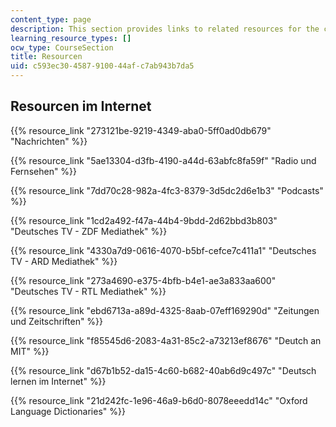 ```yaml
---
content_type: page
description: This section provides links to related resources for the course.
learning_resource_types: []
ocw_type: CourseSection
title: Resourcen
uid: c593ec30-4587-9100-44af-c7ab943b7da5
---
```


Resourcen im Internet
---------------------

{{% resource_link "273121be-9219-4349-aba0-5ff0ad0db679" "Nachrichten" %}}

{{% resource_link "5ae13304-d3fb-4190-a44d-63abfc8fa59f" "Radio und Fernsehen" %}}

{{% resource_link "7dd70c28-982a-4fc3-8379-3d5dc2d6e1b3" "Podcasts" %}}

{{% resource_link "1cd2a492-f47a-44b4-9bdd-2d62bbd3b803" "Deutsches TV - ZDF Mediathek" %}}

{{% resource_link "4330a7d9-0616-4070-b5bf-cefce7c411a1" "Deutsches TV - ARD Mediathek" %}}

{{% resource_link "273a4690-e375-4bfb-b4e1-ae3a833aa600" "Deutsches TV - RTL Mediathek" %}}

{{% resource_link "ebd6713a-a89d-4325-8aab-07eff169290d" "Zeitungen und Zeitschriften" %}}

{{% resource_link "f85545d6-2083-4a31-85c2-a73213ef8676" "Deutch an MIT" %}}

{{% resource_link "d67b1b52-da15-4c60-b682-40ab6d9c497c" "Deutsch lernen im Internet" %}}

{{% resource_link "21d242fc-1e96-46a9-b6d0-8078eeedd14c" "Oxford Language Dictionaries" %}}